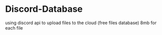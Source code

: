 # Discord-Database
using discord api to upload files to the cloud (free files database) 8mb for each file 

